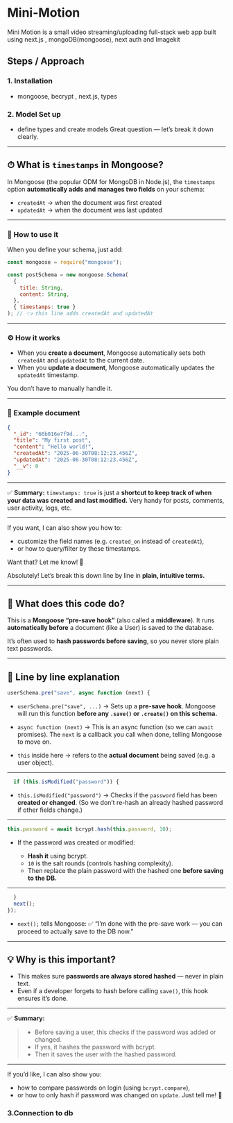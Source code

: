 # Mini-Motion

Mini Motion is a small video streaming/uploading full-stack web app built using next.js , mongoDB(mongoose), next auth and Imagekit

## Steps / Approach

### 1. Installation

- mongoose, becrypt , next.js, types

### 2. Model Set up

- define types and create models
  Great question — let’s break it down clearly.

---

## ⏱ What is `timestamps` in Mongoose?

In Mongoose (the popular ODM for MongoDB in Node.js),
the `timestamps` option **automatically adds and manages two fields** on your schema:

- `createdAt` → when the document was first created
- `updatedAt` → when the document was last updated

---

### 🔧 How to use it

When you define your schema, just add:

```javascript
const mongoose = require("mongoose");

const postSchema = new mongoose.Schema(
  {
    title: String,
    content: String,
  },
  { timestamps: true }
); // 👈 this line adds createdAt and updatedAt
```

---

### ⚙️ How it works

- When you **create a document**, Mongoose automatically sets both `createdAt` and `updatedAt` to the current date.
- When you **update a document**, Mongoose automatically updates the `updatedAt` timestamp.

You don’t have to manually handle it.

---

### 📄 Example document

```json
{
  "_id": "66b016e7f9d...",
  "title": "My first post",
  "content": "Hello world!",
  "createdAt": "2025-06-30T08:12:23.456Z",
  "updatedAt": "2025-06-30T08:12:23.456Z",
  "__v": 0
}
```

---

✅ **Summary:**
`timestamps: true` is just a **shortcut to keep track of when your data was created and last modified.** Very handy for posts, comments, user activity, logs, etc.

---

If you want, I can also show you how to:

- customize the field names (e.g. `created_on` instead of `createdAt`),
- or how to query/filter by these timestamps.

Want that? Let me know! 🚀

Absolutely! Let’s break this down line by line in **plain, intuitive terms.**

---

## 🚀 What does this code do?

This is a **Mongoose “pre-save hook”** (also called a **middleware**).
It runs **automatically before** a document (like a User) is saved to the database.

It’s often used to **hash passwords before saving**, so you never store plain text passwords.

---

## 📝 Line by line explanation

```javascript
userSchema.pre("save", async function (next) {
```

- `userSchema.pre("save", ...)`
  → Sets up a **pre-save hook**.
  Mongoose will run this function **before any `.save()` or `.create()` on this schema.**

- `async function (next)`
  → This is an async function (so we can `await` promises).
  The `next` is a callback you call when done, telling Mongoose to move on.

- `this` inside here → refers to the **actual document** being saved (e.g. a user object).

---

```javascript
  if (this.isModified("password")) {
```

- `this.isModified("password")`
  → Checks if the `password` field has been **created or changed**.
  (So we don’t re-hash an already hashed password if other fields change.)

---

```javascript
this.password = await bcrypt.hash(this.password, 10);
```

- If the password was created or modified:

  - **Hash it** using bcrypt.
  - `10` is the salt rounds (controls hashing complexity).
  - Then replace the plain password with the hashed one **before saving to the DB.**

---

```javascript
  }
  next();
});
```

- `next();` tells Mongoose:
  ✅ “I’m done with the pre-save work — you can proceed to actually save to the DB now.”

---

## 💡 Why is this important?

- This makes sure **passwords are always stored hashed** — never in plain text.
- Even if a developer forgets to hash before calling `save()`, this hook ensures it’s done.

---

✅ **Summary:**

> - Before saving a user, this checks if the password was added or changed.
> - If yes, it hashes the password with bcrypt.
> - Then it saves the user with the hashed password.

---

If you’d like, I can also show you:

- how to compare passwords on login (using `bcrypt.compare`),
- or how to only hash if password was changed on `update`.
  Just tell me! 🚀

### 3.Connection to db
